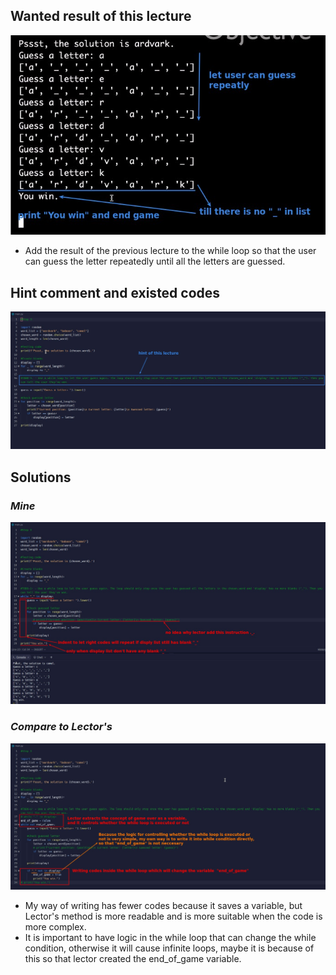 ## **Wanted result of this lecture**

![Alt wanted result](pic/01.jpg)

- Add the result of the previous lecture to the while loop so that the user can guess the letter repeatedly until all the letters are guessed.

## **Hint comment and existed codes**

![Alt hint](pic/02.jpg)

## **Solutions**

### _Mine_

![Alt my solution](pic/03.jpg)

### _Compare to Lector's_

![Alt compare to lector's](pic/04.jpg)

- My way of writing has fewer codes because it saves a variable, but Lector's method is more readable and is more suitable when the code is more complex.
- It is important to have logic in the while loop that can change the while condition, otherwise it will cause infinite loops, maybe it is because of this so that lector created the end_of_game variable.
